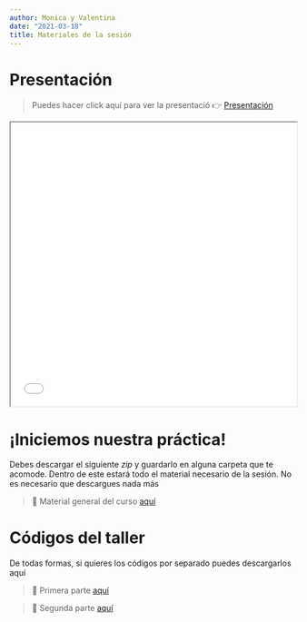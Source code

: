 ```yaml
---
author: Monica y Valentina
date: "2021-03-18"
title: Materiales de la sesión
---
```


# Presentación


> Puedes hacer click aquí para ver la presentació 👉 [Presentación](COES-2021---Taller-de-R.html) 

<center>
<iframe src=COES-2021---Taller-de-R.html height="500" width=100% allowfullscreen="true"></iframe>
</center>



# ¡Iniciemos nuestra práctica!

Debes descargar el siguiente *zip* y guardarlo en alguna carpeta que te acomode. Dentro de este estará todo el material necesario de la sesión. No es necesario que descargues nada más

> 🔴 Material general del curso [aquí]("taller_r_mujeres.zip") 

# Códigos del taller

De todas formas, si quieres los códigos por separado puedes descargarlos aquí

> 🔴 Primera parte [aquí]("01intro_R.R") 

> 🔴 Segunda parte [aquí]("02intro_R.R") 


